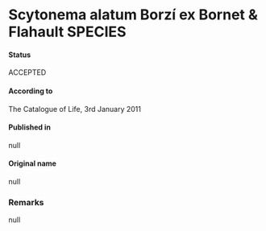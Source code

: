 Scytonema alatum Borzí ex Bornet & Flahault SPECIES
=======

#### Status
ACCEPTED

#### According to
The Catalogue of Life, 3rd January 2011

#### Published in
null

#### Original name
null

### Remarks
null